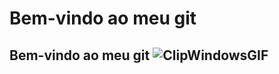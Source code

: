 # Bem-vindo ao meu git
## Bem-vindo ao meu git ![ClipWindowsGIF](https://github.com/user-attachments/assets/1414730a-254f-42a5-9518-0e22feda2f7d)

